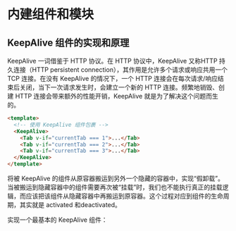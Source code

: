 # 内建组件和模块

## KeepAlive 组件的实现和原理

KeepAlive 一词借鉴于 HTTP 协议。在 HTTP 协议中，KeepAlive 又称HTTP 持久连接（HTTP persistent connection），其作用是允许多个请求或响应共用一个 TCP 连接。在没有 KeepAlive 的情况下，一个 HTTP 连接会在每次请求/响应结束后关闭，当下一次请求发生时，会建立一个新的 HTTP 连接。频繁地销毁、创建 HTTP 连接会带来额外的性能开销，KeepAlive 就是为了解决这个问题而生的。

```html
<template>
  <!-- 使用 KeepAlive 组件包裹 -->
  <KeepAlive>
    <Tab v-if="currentTab === 1">...</Tab>
    <Tab v-if="currentTab === 2">...</Tab>
    <Tab v-if="currentTab === 3">...</Tab>
  </KeepAlive>
</template>
```

将被 KeepAlive 的组件从原容器搬运到另外一个隐藏的容器中，实现“假卸载”。当被搬运到隐藏容器中的组件需要再次被“挂载”时，我们也不能执行真正的挂载逻辑，而应该把该组件从隐藏容器中再搬运到原容器。这个过程对应到组件的生命周期，其实就是 activated 和deactivated。

实现一个最基本的 KeepAlive 组件：
